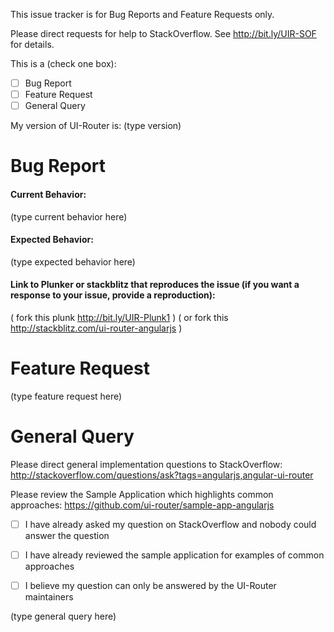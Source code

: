 This issue tracker is for Bug Reports and Feature Requests only.

Please direct requests for help to StackOverflow.
See http://bit.ly/UIR-SOF for details.

This is a (check one box):

- [ ] Bug Report
- [ ] Feature Request
- [ ] General Query 

My version of UI-Router is: (type version)



# Bug Report

#### Current Behavior:

(type current behavior here)

#### Expected Behavior:

(type expected behavior here)

#### Link to Plunker or stackblitz that reproduces the issue (if you want a response to your issue, provide a reproduction):

( fork this plunk http://bit.ly/UIR-Plunk1 )
( or fork this http://stackblitz.com/ui-router-angularjs )




# Feature Request

(type feature request here)




# General Query

Please direct general implementation questions to StackOverflow: 
http://stackoverflow.com/questions/ask?tags=angularjs,angular-ui-router

Please review the Sample Application which highlights common approaches:
https://github.com/ui-router/sample-app-angularjs

- [ ] I have already asked my question on StackOverflow and nobody could answer the question

- [ ] I have already reviewed the sample application for examples of common approaches

- [ ] I believe my question can only be answered by the UI-Router maintainers


(type general query here)
